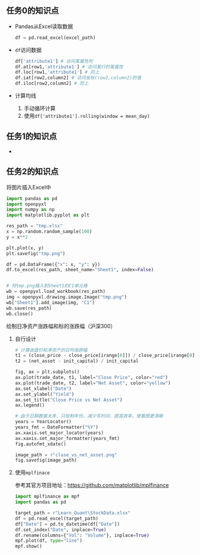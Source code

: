 ## 任务0的知识点

- Pandas从Excel读取数据

  ```python
  df = pd.read_excel(excel_path)
  ```

- `df`访问数据

  ```python
  df['attribute1'] # 访问某属性列
  df.at[row1,'attribute1'] # 访问某行的某属性
  df.loc[row1,'attribute1'] # 同上
  df.iat[row2,column2] # 访问坐标(row2,column2)的值
  df.iloc[row2,column2] # 同上
  ```

  

- 计算均线

  1. 手动循环计算
  2. 使用`df['attribute1'].rolling(window = mean_day)`



## 任务1的知识点

- 



## 任务2的知识点

将图片插入Excel中

```python
import pandas as pd
import openpyxl
import numpy as np
import matplotlib.pyplot as plt

res_path = "tmp.xlsx"
x = np.random.random_sample(100)
y = x**2

plt.plot(x, y)
plt.savefig("tmp.png")

df = pd.DataFrame({"x": x, "y": y})
df.to_excel(res_path, sheet_name="Sheet1", index=False)


# 将tmp.png插入到Sheet1的C1单元格
wb = openpyxl.load_workbook(res_path)
img = openpyxl.drawing.image.Image("tmp.png")
wb["Sheet1"].add_image(img, "C1")
wb.save(res_path)
wb.close()
```





绘制日净资产涨跌幅和标的涨跌幅（沪深300）

1. 自行设计

   ```python
   # 计算收盘价和净资产的日均涨跌幅
   t1 = (close_price - close_price[irange[0]]) / close_price[irange[0]] 
   t2 = (net_asset - init_capital) / init_capital
   
   fig, ax = plt.subplots()
   ax.plot(trade_date, t1, label="Close Price", color="red")
   ax.plot(trade_date, t2, label="Net Asset", color="yellow")
   ax.set_xlabel("Date")
   ax.set_ylabel("Yield")
   ax.set_title("Close Price vs Net Asset")
   ax.legend()
   
   # 由于日期数据太多，只绘制年份，减少写时间，提高效率，使看图更清晰
   years = YearLocator()
   years_fmt = DateFormatter("%Y")
   ax.xaxis.set_major_locator(years)
   ax.xaxis.set_major_formatter(years_fmt)
   fig.autofmt_xdate()
   
   image_path = r"close_vs_net_asset.png"
   fig.savefig(image_path)
   ```

2. 使用`mplfinace`

   参考其官方项目地址：https://github.com/matplotlib/mplfinance

   ```py
   import mplfinance as mpf
   import pandas as pd
   
   target_path = r"Learn_Quant\StockData.xlsx"
   df = pd.read_excel(target_path)
   df["Date"] = pd.to_datetime(df["Date"])
   df.set_index("Date", inplace=True)
   df.rename(columns={"Vol": "Volume"}, inplace=True)
   mpf.plot(df, type="line")
   mpf.show()
   ```

   